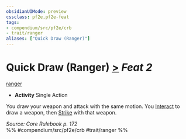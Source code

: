 ```yaml
---
obsidianUIMode: preview
cssclass: pf2e,pf2e-feat
tags:
- compendium/src/pf2e/crb
- trait/ranger
aliases: ["Quick Draw (Ranger)"]
---
```

# Quick Draw (Ranger)  [>](../../Rules/core-rulebook/chapter-9-playing-the-game.md#Actions "Single Action") *Feat 2*  
[ranger](../../Rules/traits/ranger.md)  

- **Activity** Single Action

You draw your weapon and attack with the same motion. You [Interact](../../Rules/actions/interact.md) to draw a weapon, then [Strike](../../Rules/actions/strike.md) with that weapon.

*Source: Core Rulebook p. 172*  
%% #compendium/src/pf2e/crb #trait/ranger %%